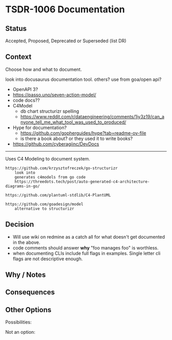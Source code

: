 # TSDR-1006 Documentation  

## Status

Accepted, Proposed, Deprecated or Superseded (list DR)

## Context

Choose how and what to document.

look into docusaurus
	documentation tool. others? use from goa/open api?

- OpenAPI 3?
- https://passo.uno/seven-action-model/
- code docs??
- C4Model
  - db chart structurizr spelling
  - https://www.reddit.com/r/dataengineering/comments/1iy3z19/can_anyone_tell_me_what_tool_was_used_to_produced/
- Hype for documentation?
  - https://github.com/gopherguides/hype?tab=readme-ov-file
  - is there a book about? or they used it to write books?
- https://github.com/cyberagiinc/DevDocs
------------

Uses C4 Modeling to document system. 

	
	https://github.com/krzysztofreczek/go-structurizr
		look into
		generates c4models from go code
		https://threedots.tech/post/auto-generated-c4-architecture-diagrams-in-go/
		
	https://github.com/plantuml-stdlib/C4-PlantUML
		
	https://github.com/goadesign/model
		alternative to structurizr


## Decision

- Will use wiki on redmine as a catch all for what doesn't get documented in the above.
- code comments should answer **why** "foo manages foo" is worthless.
- when documenting CLIs include full flags in examples. Single letter cli flags are not descriptive enough.

## Why / Notes



## Consequences



## Other Options

Possibilities:

Not an option:

